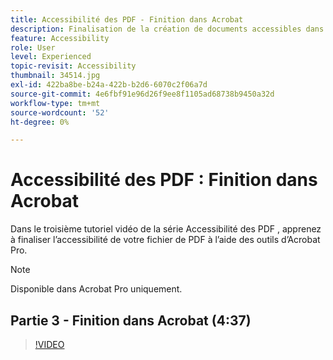 ```yaml
---
title: Accessibilité des PDF - Finition dans Acrobat
description: Finalisation de la création de documents accessibles dans Acrobat
feature: Accessibility
role: User
level: Experienced
topic-revisit: Accessibility
thumbnail: 34514.jpg
exl-id: 422ba8be-b24a-422b-b2d6-6070c2f06a7d
source-git-commit: 4e6fbf91e96d26f9ee8f1105ad68738b9450a32d
workflow-type: tm+mt
source-wordcount: '52'
ht-degree: 0%

---
```


# Accessibilité des PDF : Finition dans Acrobat

Dans le troisième tutoriel vidéo de la série Accessibilité des PDF , apprenez à finaliser l’accessibilité de votre fichier de PDF à l’aide des outils d’Acrobat Pro.

>[!NOTE]
>
>Disponible dans Acrobat Pro uniquement.

## Partie 3 - Finition dans Acrobat (4:37)

>[!VIDEO](https://video.tv.adobe.com/v/34514?quality=12&learn=on&hidetitle=true)
